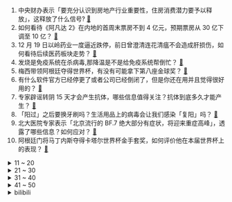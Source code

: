 1. 中央财办表示「要充分认识到房地产行业重要性，住房消费潜力要予以释放」，这释放了什么信号? [:link:](https://www.zhihu.com/question/573073236)
2. 如何看待《阿凡达 2》在内地的首周末票房不到 4 亿元，预期票房从 30 亿下调至 10 亿？ [:link:](https://www.zhihu.com/question/573107213)
3. 12 月 19 日以岭药业一度逼近跌停，前日曾澄清连花清瘟不会造成肝损伤，如何看待后续医药板块走势？ [:link:](https://www.zhihu.com/question/573051629)
4. 发烧是免疫系统在杀病毒,那降温是不是给免疫系统帮倒忙？ [:link:](https://www.zhihu.com/question/572749517)
5. 梅西带领阿根廷夺得世界杯，有没有可能拿下第八座金球奖？ [:link:](https://www.zhihu.com/question/573059976)
6. 有什么软件官方已经停更了或者公司已经倒闭了，但是你还在用并且觉得很好用的？ [:link:](https://www.zhihu.com/question/571445355)
7. 专家辟谣转阴 15 天才会产生抗体，哪些信息值得关注？抗体到底多久才能产生？ [:link:](https://www.zhihu.com/question/573154017)
8. 「阳过」之后要换牙刷吗？生活用品上的病毒会让我们感染「复阳」吗？ [:link:](https://www.zhihu.com/question/573032487)
9. 北大医院专家表示「北京流行的 BF.7 绝大部分有症状，将迎来重症高峰」，透露了哪些信息？如何应对？ [:link:](https://www.zhihu.com/question/573169642)
10. 阿根廷门将马丁内斯夺得卡塔尔世界杯金手套奖，如何评价他在本届世界杯上的表现？ [:link:](https://www.zhihu.com/question/573023318)
<details>
<summary>11 ~ 20</summary>

11. 江苏一女子阳性后头发一夜变白脱发，是何原因造成？有什么信息值得关注？ [:link:](https://www.zhihu.com/question/573110760)
12. 年底奢侈品牌集体涨价，销售称「投资不如买包」，媒体称其开始「抛弃」大众消费者，如何看待这一现象？ [:link:](https://www.zhihu.com/question/572962952)
13. 河南虞城回应「麦田长出十层高楼」，称「建设手续不完备，立案查处」，有哪些信息需要关注？ [:link:](https://www.zhihu.com/question/573050099)
14. 理性分析，决赛中对阵法国对阿根廷上场劳塔罗到底可以发挥什么作用？ [:link:](https://www.zhihu.com/question/573025275)
15. 「新十条」实施后，原涉新冠妨害防控行为还应作为犯罪处理吗？应如何调整？ [:link:](https://www.zhihu.com/question/573008001)
16. 媒体报道前职业球员转型青训教练后感叹「中国足球最缺基层教练员的水平」，基层教练员对中国足球有多重要？ [:link:](https://www.zhihu.com/question/573143415)
17. 卡塔尔世界杯有哪些令你记忆深刻的瞬间？ [:link:](https://www.zhihu.com/question/573023752)
18. 张文宏表示「感染峰值会很高，但趋于可控，疫情正过渡为季节性、地方性流行」，哪些信息值得关注？ [:link:](https://www.zhihu.com/question/573050085)
19. 联合国称马斯克封禁记者账号是「危险先例」，欧盟警告制裁推特，推特曾多次冻结账号，为何外界此次反应巨大？ [:link:](https://www.zhihu.com/question/572859221)
20. 男朋友至少要存三年钱才能结婚，要不要等? [:link:](https://www.zhihu.com/question/570611872)
</details>
<details>
<summary>21 ~ 30</summary>

21. 在自驾游路上，都发生过哪些有趣的事？ [:link:](https://www.zhihu.com/question/571007950)
22. 中央财办副主任韩文秀称，「预计我国今年经济总量超过 120 万亿元」，哪些信息值得关注？ [:link:](https://www.zhihu.com/question/572875089)
23. 多位专家表示总躲着新冠不是办法，称「阳性成常态，降级管理更合理」，哪些信息值得关注？ [:link:](https://www.zhihu.com/question/573060602)
24. 多地免费发放抗疫药品，网友晒图包含布洛芬、复方氨酚烷胺胶囊等，代表了什么趋势？ [:link:](https://www.zhihu.com/question/572951937)
25. 云南宣威一男子烧死妻子遭儿子举报被判死刑，如何从法律角度解读此案？ [:link:](https://www.zhihu.com/question/572721954)
26. 无症状感染者越来越少了？专家称他们是「沉默的大多数」，如何看待此论断？你身边无症状感染者多吗？ [:link:](https://www.zhihu.com/question/572958813)
27. 哪些道理让你忽然间领悟了？ [:link:](https://www.zhihu.com/question/503007851)
28. 如何在两个月内快速改变自己？ [:link:](https://www.zhihu.com/question/451986493)
29. 安陵容为什么对甄嬛恨之入骨？ [:link:](https://www.zhihu.com/question/454074878)
30. 你的书架长什么样？你会放哪些书在书架？为什么？ [:link:](https://www.zhihu.com/question/570994215)
</details>
<details>
<summary>31 ~ 40</summary>

31. 为什么有些人天天玩游戏成绩却很好？ [:link:](https://www.zhihu.com/question/572590381)
32. 送男生蓝牙耳机还是送运动手表呢？ [:link:](https://www.zhihu.com/question/572653405)
33. 你有哪些「独特」的高效阅读技巧？ [:link:](https://www.zhihu.com/question/53941811)
34. 澳大利亚外长黄英贤访华，并举行新一轮中澳外交与战略对话，有哪些信息值得关注？中澳有哪些议题亟待解决？ [:link:](https://www.zhihu.com/question/573102672)
35. 普京对白俄罗斯进行访问引乌方猜测，乌将领称俄军或「借道白俄罗斯」发动进攻，如何看待这一可能性？ [:link:](https://www.zhihu.com/question/573070628)
36. 克里米亚高官警告「侵犯克里米亚相当于呼吁轰炸华盛顿」，如何解读此番言论？释放了哪些信号？ [:link:](https://www.zhihu.com/question/572977865)
37. 电视剧《县委大院》中有哪些细思极恐的细节？ [:link:](https://www.zhihu.com/question/571232536)
38. 孩子的学习到底是态度重要，还是天赋重要? [:link:](https://www.zhihu.com/question/571848521)
39. 医生建议将布洛芬拆分成更小用量售卖，可行性如何？曾经「按片开药」的方式还存在吗？ [:link:](https://www.zhihu.com/question/573092399)
40. 盐蒸橙子、电解水、黄桃罐头等方子火了，如何从心理学角度看待「民间偏方」频出圈现象？阳了如何缓解不适？ [:link:](https://www.zhihu.com/question/573055926)
</details>
<details>
<summary>41 ~ 50</summary>

41. 阿根廷这套阵容是怎么拿下世界杯冠军的？ [:link:](https://www.zhihu.com/question/573022554)
42. 2022 年卡塔尔世界杯，你心目中的最佳阵容是哪些人？ [:link:](https://www.zhihu.com/question/572674159)
43. 如何看待韩外交部官员称「日本向朝鲜半岛行使『反击能力』须经韩方同意」？ [:link:](https://www.zhihu.com/question/572955451)
44. 新冠感染者康复后陆续返回工作岗位，如何安全返岗？需要注意哪些方面？ [:link:](https://www.zhihu.com/question/573086231)
45. 马斯克称将遵循「是否应卸任推特CEO」投票结果卸任，具体情况如何？ [:link:](https://www.zhihu.com/question/573150644)
46. 庆祝夺得世界杯冠军，阿根廷全国放假一天，夺冠对阿根廷意味着什么？当地足球文化是怎样的？ [:link:](https://www.zhihu.com/question/573187747)
47. 本泽马宣布从法国国家队退役，如何评价他在法国队的职业生涯？有哪些经典瞬间？ [:link:](https://www.zhihu.com/question/573172265)
48. 部分电商平台指夹血氧仪断货，同济大学医生回应「绝大多数家庭没必要配备」，有哪些信息值得关注？ [:link:](https://www.zhihu.com/question/572959556)
49. 乌克兰称俄对乌实施「最大规模」导弹打击，俄方称大规模袭击阻断西方对乌武器运送，俄乌局势还有哪些进展？ [:link:](https://www.zhihu.com/question/572849852)
50. 胡润中国食品行业百强榜出炉，贵州茅台以 2.4 万亿价值位居榜首，如何评价该榜单？哪些信息值得关注？ [:link:](https://www.zhihu.com/question/572972651)
</details><details>
<summary>bilibili</summary>

1. 羊村（4） [:link:](//www.bilibili.com/video/BV1NG4y1J7wL)
2. 吃了这块“来路不明”的牛肉，我感觉我被梅西骗了【凭啥这么贵48-El Bodegon】 [:link:](//www.bilibili.com/video/BV1F44y1Z71q)
3. 【亮记生物鉴定】网络热传生物鉴定45 [:link:](//www.bilibili.com/video/BV1yV4y1A79U)
4. 给这支足球队送完外卖，我崩溃了。 [:link:](//www.bilibili.com/video/BV1JV4y1A7NZ)
5. 为什么我们的三观这么正？原来以前从广告就开始熏陶了！ [:link:](//www.bilibili.com/video/BV1pA41197Ja)
6. 博士生5千元造了辆8轮的士 儿子们再也不怕迟到了 [:link:](//www.bilibili.com/video/BV1W14y1N7Jh)
7. 密室员工:“听说你不害怕” [:link:](//www.bilibili.com/video/BV1ne4y1M7Yh)
8. 一颗茶叶蛋敢卖3000块？这难道是仙丹？ [:link:](//www.bilibili.com/video/BV1rv4y1Q7mW)
9. 终了！荡气回肠！水浒传结局好在哪儿？《水浒传》P50 [:link:](//www.bilibili.com/video/BV1e24y1D7qt)
10. bobo最洋气｜世界杯球星合辑-梅西&内马尔 [:link:](//www.bilibili.com/video/BV13K411z7gb)
<details>
<summary>11 ~ 20</summary>

11. 爆炸了！这期真的爆炸了！！！ [:link:](//www.bilibili.com/video/BV1gG4y1g7f7)
12. 情感问题大pk，太震撼了！！（究极烧脑） [:link:](//www.bilibili.com/video/BV1qG411P7oK)
13. 是不是社恐当了老师也会变成社牛？ [:link:](//www.bilibili.com/video/BV1mM411U7C3)
14. b 站 热 度 年 度 总 结 ☆【禁止套娃2022】 [:link:](//www.bilibili.com/video/BV1BD4y187x6)
15. 小智走了....我看不懂也绷不住了... [:link:](//www.bilibili.com/video/BV1B8411p7Bi)
16. 《原神》剧情PV-「秋津羽戏」 [:link:](//www.bilibili.com/video/BV1tG411P79B)
17. 世界杯决赛门票贵到离谱？现场见证梅西封神，什么体验？ [:link:](//www.bilibili.com/video/BV17e411A7DH)
18. 硬核演唱！《骑在银龙的背上》“来！起飞吧” [:link:](//www.bilibili.com/video/BV1514y1N7jP)
19. 人生如戏，戏如人生！ [:link:](//www.bilibili.com/video/BV1tv4y197P5)
20. 钢化膜口感的脆皮炸鸡腿 你吃过没！ [:link:](//www.bilibili.com/video/BV1JA411R7vg)
</details>
<details>
<summary>21 ~ 30</summary>

21. 如果早知道做鬼畜也会被… [:link:](//www.bilibili.com/video/BV1m24y1D7GY)
22. 在欧洲农村吃席，猪血肠炖酸菜堪比东北杀猪菜，村民邀我现场尬舞 [:link:](//www.bilibili.com/video/BV188411p7HM)
23. 杭州港式自助餐，仨战士虾饺狂炫十几笼！ [:link:](//www.bilibili.com/video/BV1F8411p7rP)
24. 小傲秘制小蒸菜!不油不腻真不赖! [:link:](//www.bilibili.com/video/BV1D8411p7QX)
25. 短短10分钟，我的女神抓马了一生！ [:link:](//www.bilibili.com/video/BV1jK411r7xo)
26. 用泽野弘之打开《只因你太美》，燃到发烧！【钢琴】 [:link:](//www.bilibili.com/video/BV1QA41197Fk)
27. 整蛊！假装给女友买东西时出车祸骨折？再不小心尿在轮椅上…她会心疼吗？ [:link:](//www.bilibili.com/video/BV18K411z7EQ)
28. KFC新品“意面厚牛堡”，这也太厚了吧！！？ [:link:](//www.bilibili.com/video/BV1N14y1K7B3)
29. 【原神手书】流浪者「释 迦 殿 下」 [:link:](//www.bilibili.com/video/BV1De411w7oh)
30. 房车自驾遇树林着火！火势越来越大赶紧报警了【VanLIfe】 [:link:](//www.bilibili.com/video/BV1NR4y1k71a)
</details>
<details>
<summary>31 ~ 40</summary>

31. NewJeans新曲Ditto MV公开 [:link:](//www.bilibili.com/video/BV1he4y1K7nu)
32. 【Faye詹雯婷 x 张远】飞鸟唱《青鸟》 [:link:](//www.bilibili.com/video/BV1Y44y1Z7Xd)
33. 对不起，我是变态杀手...... [:link:](//www.bilibili.com/video/BV1cg411J7vq)
34. 新冠第六天！我想开了... [:link:](//www.bilibili.com/video/BV1z24y1D7rS)
35. 【战双帕弥什】新版本「凛桎鸣渊」PV公开 | 霜雪掩迹，囚锁缚影 [:link:](//www.bilibili.com/video/BV1f8411H77k)
36. 自制钓鱼佬智能快乐竿 [:link:](//www.bilibili.com/video/BV1Mg411J7kp)
37. Tvb戏骨整顿内娱，小生小花吓到结巴！爆笑解说《无限超越班》1 [:link:](//www.bilibili.com/video/BV1XG4y1E7PU)
38. 惊了！杰瑞鼠竟然有这么惨！杰瑞挨打大赏！ [:link:](//www.bilibili.com/video/BV1Fe411c7fn)
39. 我把MC下界的生物全收容了！ [:link:](//www.bilibili.com/video/BV1xe411w74A)
40. 对话卡梅隆，《阿凡达2》担得起“救市之作”的名号吗？ [:link:](//www.bilibili.com/video/BV1q24y1D7RE)
</details>
<details>
<summary>41 ~ 50</summary>

41. 我烧起来了（物理） [:link:](//www.bilibili.com/video/BV1Kg411J7UC)
42. 让所有添加剂消失，会发生什么变化？ [:link:](//www.bilibili.com/video/BV1vR4y1k7GT)
43. 我们为了致敬《三体》，制作了一个全景视频 [:link:](//www.bilibili.com/video/BV1x14y1N7yq)
44. 球王！球王！阿根廷世界杯夺冠！梅西圆梦大结局！ [:link:](//www.bilibili.com/video/BV1MV4y1c7Fq)
45. 学会了这套布洛芬操，再也不怕新冠了 [:link:](//www.bilibili.com/video/BV1f14y1N7F5)
46. 被裁员+阳，一个人在出租屋崩溃了…… [:link:](//www.bilibili.com/video/BV16V4y1A71c)
47. 世界上最赚钱的公司，其实不是你想的那几家 [:link:](//www.bilibili.com/video/BV1MM411S7uK)
48. 艾  尔  登  神  王#7 [:link:](//www.bilibili.com/video/BV1v14y1A7wW)
49. 你遇到的是哪一种老师呢...... [:link:](//www.bilibili.com/video/BV1tK411z7kW)
50. 深圳.言盐西餐厅  厨子探店¥475？ [:link:](//www.bilibili.com/video/BV1HA41197Gy)
</details>
<details>
<summary>51 ~ 60</summary>

51. 当我爸第一次在路上偶遇我和追我的男生 [:link:](//www.bilibili.com/video/BV1hd4y1Y7JS)
52. up主重置僵尸危机3?!不但成了开放世界还... [:link:](//www.bilibili.com/video/BV1JG411P7wN)
53. 开着凯迪拉克让老人直播卖惨？up主暗访幕后团队！【上集】 [:link:](//www.bilibili.com/video/BV1Je4y1K7cr)
54. 安徽大哥笨榨菜油，200斤石头撞5000下，出100斤油，28一斤贵吗？ [:link:](//www.bilibili.com/video/BV1EK411r7kj)
55. 重新认识一下，我叫刻晴，不是花瓶！ [:link:](//www.bilibili.com/video/BV138411p7nA)
56. “通透” [:link:](//www.bilibili.com/video/BV16D4y187tB)
57. 骑行四处漂泊的我，突然阳了全身疼痛，只能躺在宾馆休息 [:link:](//www.bilibili.com/video/BV16K411z7tS)
58. 随机抓up主来玩游戏，你猜有谁？ [:link:](//www.bilibili.com/video/BV1Ee4y1K7Vm)
59. 这个房子我奋斗一辈子都未必能买得起！ [:link:](//www.bilibili.com/video/BV1UG4y1E75Q)
60. 发烧41℃，解吟《李凭箜篌引》，代入感很强 [:link:](//www.bilibili.com/video/BV1g84y147Vt)
</details>
<details>
<summary>61 ~ 70</summary>

61. 芬兰表妹一家血战全牛宴被吓到目瞪口呆！疯狂炫饭全吃光！结婚13周年中芬夫妻狂吐槽爆猛料！笑不活了！ [:link:](//www.bilibili.com/video/BV1z24y1D7qg)
62. 世界神话地图，看看除了中国龙，你还认识多少传说生物？ [:link:](//www.bilibili.com/video/BV1SR4y1y7Kf)
63. 过年买给侄子的加减法印章，侄子收到后一定很开心吧！ [:link:](//www.bilibili.com/video/BV1ne411A7rL)
64. 好久没这么暴躁了，蟹蟹你作者！ [:link:](//www.bilibili.com/video/BV1pv4y1Q7jS)
65. 那一年，中国基建狂魔的属性达到了巅峰！ [:link:](//www.bilibili.com/video/BV1dG4y1E73L)
66. 他曾被逼入绝境，却依然能逆天改命！致敬这个时代最伟大的球王：梅西！ [:link:](//www.bilibili.com/video/BV1q14y1A7cc)
67. 起床战争，但所有玩家的攻击距离都是1000格！ [:link:](//www.bilibili.com/video/BV1eA411977X)
68. 冒牌货？卡塔尔小王子火了，让我们来研究一下他的身世 [:link:](//www.bilibili.com/video/BV1f24y1S7sN)
69. 阿根廷夺冠！梅西率队点球战胜法国 圆梦世界杯 [:link:](//www.bilibili.com/video/BV1NW4y1T7Y7)
70. 现在聊天都是这么查岗的吗？？ [:link:](//www.bilibili.com/video/BV1ev4y1Q72T)
</details>
<details>
<summary>71 ~ 80</summary>

71. 当我坐不同交通工具时 我在想什么 [:link:](//www.bilibili.com/video/BV1WV4y1A7JL)
72. “免疫系统：这么多年了 老子终于打到高端局了！” [:link:](//www.bilibili.com/video/BV1ud4y1v7S2)
73. 中国民族服装，气势不能输 [:link:](//www.bilibili.com/video/BV14W4y1u7bP)
74. 奶茶店工伤：1年胖40斤 [:link:](//www.bilibili.com/video/BV1sA41197kE)
75. 【罗翔】即便朝生暮死，也要衣裳楚楚 [:link:](//www.bilibili.com/video/BV1hM41127bq)
76. 感动哭了，女朋友总是把最好的留给我！ [:link:](//www.bilibili.com/video/BV1y84y1x7Wb)
77. 这一次和卡卡0距离！原想和他一起喊退钱的 [:link:](//www.bilibili.com/video/BV18d4y1v7UC)
78. 谢谢你给我做人的机会 [:link:](//www.bilibili.com/video/BV1PP4y1B7Fp)
79. 【原神】生活不易，少女卖艺（全少女卡荆棘） [:link:](//www.bilibili.com/video/BV1bd4y1Y7Dz)
80. 淡嘴哥断更三个月啥情况？当志愿者一切安好，第一顿必须过油肉拌面安排 [:link:](//www.bilibili.com/video/BV1kA411Q7BC)
</details>
<details>
<summary>81 ~ 90</summary>

81. 【STN快报第7季Demo】在加麻大，卖游戏可能要坐牢了！！！ [:link:](//www.bilibili.com/video/BV1t24y1D7Qx)
82. 一位男性喝下了可疑的椰子水，这是他的大脑发生的变化 [:link:](//www.bilibili.com/video/BV1w84y147TU)
83. 天 女 散 蹄 [:link:](//www.bilibili.com/video/BV16W4y1T7cN)
84. 【死门凯】自制全技能预测！夕象夜凯双奥义！一脚踢穿决斗场！ [:link:](//www.bilibili.com/video/BV1kd4y1Y7LF)
85. 诸神黄昏，再见了C罗 [:link:](//www.bilibili.com/video/BV1YG411P7Cy)
86. 《玩 原 神 遇 班 主 任》 [:link:](//www.bilibili.com/video/BV1TM411S7Sm)
87. 大招一出，游戏结束！！！ [:link:](//www.bilibili.com/video/BV1Sg411E75T)
88. 我的身体有多神奇！？？ [:link:](//www.bilibili.com/video/BV1Lg411E7Tp)
89. 法 海 许 仙 偷 吃 禁 果 [:link:](//www.bilibili.com/video/BV1c8411p7Kc)
90. 历经磨难，终偿所愿！梅西与阿根廷的五届世界杯之旅全记录 [:link:](//www.bilibili.com/video/BV1224y1D7hh)
</details>
<details>
<summary>91 ~ 100</summary>

91. 100带你吃新疆糕点 [:link:](//www.bilibili.com/video/BV1o14y1N7r8)
92. “仿佛打开了异世界的大门” [:link:](//www.bilibili.com/video/BV15D4y1h7ds)
93. 全体起立！Rick Astley《Never Gonna Give You Up》 千人蹦迪现场 20221215 [:link:](//www.bilibili.com/video/BV1Vv4y1Q7uK)
94. 终极离谱！煤气罐里装电脑！来自0℃散热的工业风魅力！【科技达】 [:link:](//www.bilibili.com/video/BV1Cg411E7NF)
95. 唐僧最大的苦难 [:link:](//www.bilibili.com/video/BV1rA41197d1)
96. 爆改30万，我的86要干翻911！ [:link:](//www.bilibili.com/video/BV1p84y1b753)
97. 他咋不阳啊... [:link:](//www.bilibili.com/video/BV1Ev4y1Q72Q)
98. 终焉降临？完结倒计时！带你看崩坏3终章到底演了啥！「崩坏3剧情讲堂#13」 [:link:](//www.bilibili.com/video/BV1vV4y1c7mV)
99. 雨 林 神 兽 [:link:](//www.bilibili.com/video/BV1T8411p7zY)
100. 3分钟教会奶茶店90%的奶茶... [:link:](//www.bilibili.com/video/BV11D4y187dN)
</details></details>